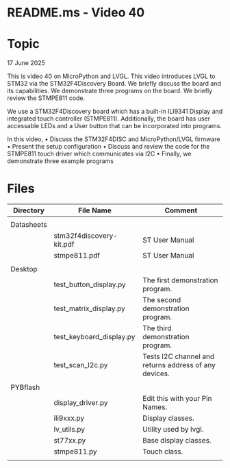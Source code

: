 # README.ms - Video 40 

# Topic
17 June 2025

This is video 40 on MicroPython and LVGL. This video introduces LVGL to STM32 via the STM32F4Discovery Board.  We briefly discuss the board and its capabilities.  We demonstrate three programs on the board.  We briefly review the STMPE811 code.

We use a STM32F4Discovery board which has a built-in ILI9341 Display and integrated touch controller (STMPE811).  Additionally, the board has user accessable LEDs and a User button that can be incorporated into programs.

In this video,
    • Discuss the STM32F4DISC and MicroPython/LVGL firmware
    • Present the setup configuration
    • Discuss and review the code for the STMPE811 touch driver which communicates via I2C
    • Finally, we demonstrate three example programs

# Files

| Directory | File Name  |  Comment |
|-----------|-------------------------------|----------|
|           |                               |          |
| Datasheets |                              |          |
|           | stm32f4discovery-kit.pdf      | ST User Manual  |
|           |  stmpe811.pdf                 | ST User Manual  |
|           |                               |          |
| Desktop   |                               |          |
|           | test_button_display.py    | The first demonstration program. |
|           | test_matrix_display.py    | The second demonstration program. |
|           | test_keyboard_display.py    | The third demonstration program. |
|           | test_scan_I2c.py    | Tests I2C channel and returns address of any devices. |
|           |                               |          |
| PYBflash  |                               |          |
|           | display_driver.py    |  Edit this with your Pin Names.        |
|           | ili9xxx.py    |  Display classes.        |
|           | lv_utils.py    |  Utility used by lvgl.        |
|           | st77xx.py    |  Base display classes.        |
|           | stmpe811.py    |  Touch class.        |
|           |                               |          |